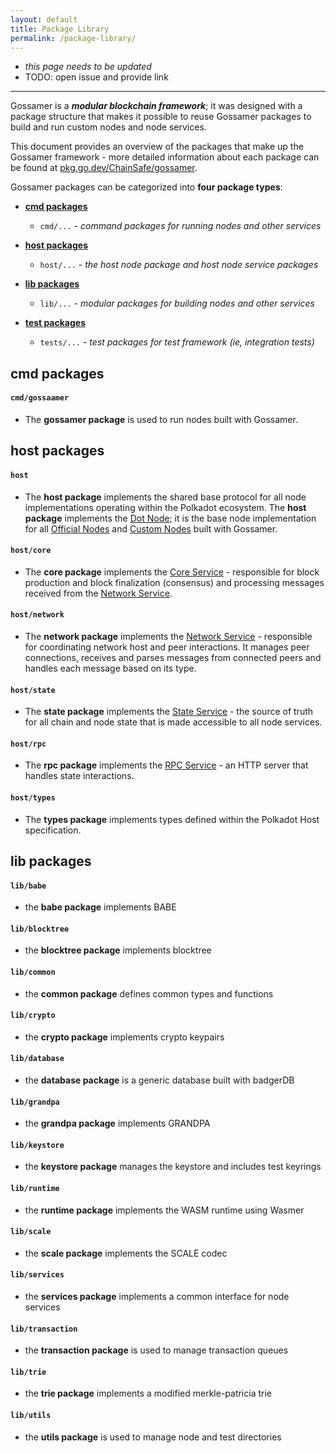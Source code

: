 ```yaml
---
layout: default
title: Package Library
permalink: /package-library/
---
```


- _this page needs to be updated_
- TODO: open issue and provide link

---

Gossamer is a ***modular blockchain framework***; it was designed with a package structure that makes it possible to reuse Gossamer packages to build and run custom nodes and node services.

This document provides an overview of the packages that make up the Gossamer framework - more detailed information about each package can be found at [pkg.go.dev/ChainSafe/gossamer](https://pkg.go.dev/github.com/ChainSafe/gossamer).

Gossamer packages can be categorized into **four package types**:

- **[cmd packages](#cmd-packages)**

    - `cmd/...` - _command packages for running nodes and other services_

- **[host packages](#host-packages)**

    - `host/...` - _the host node package and host node service packages_

- **[lib packages](#lib-packages)**

    - `lib/...` - _modular packages for building nodes and other services_

- **[test packages](#test-packages)**

    - `tests/...` - _test packages for test framework (ie, integration tests)_

## cmd packages

#### `cmd/gossaamer`

- The **gossamer package** is used to run nodes built with Gossamer.

## host packages

#### `host`

- The **host package** implements the shared base protocol for all node implementations operating within the Polkadot ecosystem. The **host package** implements the [Dot Node](../host-architecture#host-node); it is the base node implementation for all [Official Nodes](../host-architecture#official-nodes) and [Custom Nodes](../host-architecture#custom-nodes) built with Gossamer.

#### `host/core`

- The **core package** implements the [Core Service](../host-architecture#core-service) -  responsible for block production and block finalization (consensus) and processing messages received from the [Network Service](../host-architecture#network-service).

#### `host/network`

- The **network package** implements the [Network Service](../host-architecture#network-service) - responsible for coordinating network host and peer interactions. It manages peer connections, receives and parses messages from connected peers and handles each message based on its type.

#### `host/state`

- The **state package** implements the [State Service](../host-architecture#state-service) - the source of truth for all chain and node state that is made accessible to all node services.

#### `host/rpc`

- The **rpc package** implements the [RPC Service](../host-architecture#rpc-service) - an HTTP server that handles state interactions.

#### `host/types`

- The **types package** implements types defined within the Polkadot Host specification.

## lib packages

#### `lib/babe`

- the **babe package** implements BABE

#### `lib/blocktree`

- the **blocktree package** implements blocktree

#### `lib/common`

- the **common package** defines common types and functions

#### `lib/crypto`

- the **crypto package** implements crypto keypairs

#### `lib/database`

- the **database package** is a generic database built with badgerDB

#### `lib/grandpa`

- the **grandpa package** implements GRANDPA

#### `lib/keystore`

- the **keystore package** manages the keystore and includes test keyrings

#### `lib/runtime`

- the **runtime package** implements the WASM runtime using Wasmer

#### `lib/scale`

- the **scale package** implements the SCALE codec

#### `lib/services`

- the **services package** implements a common interface for node services

#### `lib/transaction`

- the **transaction package** is used to manage transaction queues

#### `lib/trie`

- the **trie package** implements a modified merkle-patricia trie

#### `lib/utils`

- the **utils package** is used to manage node and test directories
